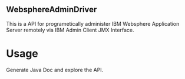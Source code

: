 ## WebsphereAdminDriver
This is a API for programetically administer IBM Websphere Application Server remotely via IBM Admin Client JMX Interface.

# Usage
Generate Java Doc and explore the API. 


